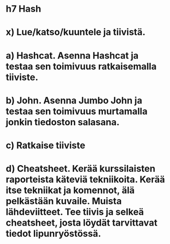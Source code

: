 # h7 Hash

# x) Lue/katso/kuuntele ja tiivistä.

# a) Hashcat. Asenna Hashcat ja testaa sen toimivuus ratkaisemalla tiiviste.

# b) John. Asenna Jumbo John ja testaa sen toimivuus murtamalla jonkin tiedoston salasana.

# c) Ratkaise tiiviste

# d) Cheatsheet. Kerää kurssilaisten raporteista käteviä tekniikoita. Kerää itse tekniikat ja komennot, älä pelkästään kuvaile. Muista lähdeviitteet. Tee tiivis ja selkeä cheatsheet, josta löydät tarvittavat tiedot lipunryöstössä.

